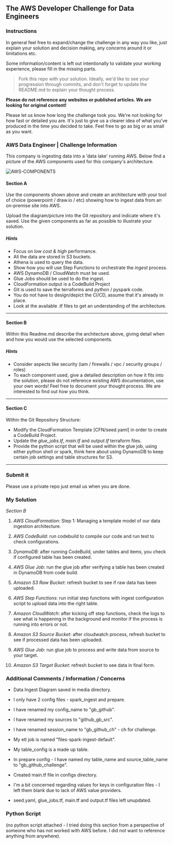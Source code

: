 ## The AWS Developer Challenge for Data Engineers
### Instructions

In general feel free to expand/change the challenge in any way you like, just explain your solution and decision making, any concerns around it or limitations etc.

Some information/content is left out intentionally to validate your working experience, please fill in the missing parts.

> Fork this repo with your solution. Ideally, we'd like to see your progression through commits, and don't forget to update the README.md to explain your thought process.

**Please do not reference any websites or published articles. We are looking for original content!**

Please let us know how long the challenge took you. We're not looking for how fast or detailed you are. It's just to give us a clearer idea of what you've produced in the time you decided to take. Feel free to go as big or as small as you want.

### AWS Data Engineer | Challenge Information

This company is ingesting data into a 'data lake' running AWS. Below find a picture of the AWS components used for this company's architecture. 

![AWS-COMPONENTS](/media/awscp.png)

#### Section A
Use the components shown above and create an architecture with your tool of choice (powerpoint / draw.io / etc) showing how to ingest data from an on-premise site into AWS. 

Upload the diagram/picture into the Git repository and indicate where it's saved. Use the given components as far as possible to illustrate your solution.

##### Hints
* Focus on *low cost & high* performance.
* All the data are stored in S3 buckets.
* Athena is used to query the data.
* Show how you will use Step Functions to orchestrate the *ingest* process.
* AWS DynamoDB / CloudWatch must be used.
* Glue Jobs should be used to do the ingest.
* CloudFormation output is a CodeBuild Project
* Git is used to save the terraforms and python / pyspark code.
* You do not have to design/depict the CI/CD, assume that it's already in place.
* Look at the available .tf files to get an understanding of the architecture.
___

#### Section B
Within this Readme.md describe the architecture above, giving detail when and how you would use the selected components.
##### Hints
* Consider aspects like security (iam / firewalls / vpc / security groups / roles)
* To each component used, give a detailed description on how it fits into the solution, please do not reference existing AWS documentation, use your own words! Feel free to document your thought process. We are interested to find out how you think.
___

#### Section C
Within the Git Repository Structure:
* Modify the CloudFormation Template [CFN/seed.yaml] in order to create a CodeBuild Project.
* Update the _glue_jobs.tf_, _main.tf_ and _output.tf_ terraform files. 
* Provide the python script that will be used within the glue job, using either python shell or spark, think here about using DynamoDB to keep certain job settings and table structures for S3.
___

### Submit it

Please use a private repo just email us when you are done. 

### My Solution 

*_Section B_*

1.	*AWS CloudFormation*: Step 1: Managing a template model of our data ingestion architecture.

2.	*AWS CodeBuild*: run codebuild to compile our code and run test to check configurations.

3.	*DynamoDB*: after running CodeBuild, under tables and items, you check if configured table has been created.

4.	*AWS Glue Job*: run the glue job after verifying a table has been created in DynamoDB from code build.

5.	*Amazon S3 Raw Bucket*: refresh bucket to see if raw data has been uploaded.

6.	*AWS Step Functions*: run initial step functions with ingest configuration script to upload data into the right table.

7.	*Amazon CloudWatch*: after kicking off step functions, check the logs to see what is happening in the background and monitor if the process is running into errors or not.

8.	*Amazon S3 Source Bucket*: after cloudwatch process, refresh bucket to see if processed data has been uploaded.

9.	*AWS Glue Job*: run glue job to process and write data from source to your target.

10.	*Amazon S3 Target Bucket*: refresh bucket to see data in final form.


### Additional Comments / Information / Concerns
- Data Ingest Diagram saved in media directory.

- I only have 2 config files - spark_ingest and prepare.

- I have renamed my config_name to "gb_github".

- I have renamed my sources to "github_gb_src".

- I have renamed session_name to "gb_github_ch" - ch for challenge.

- My etl job is named "files-spark-ingest-default".

- My table_config is a made up table.

- In prepare config - I have named my table_name and source_table_name to "gb_github_challenge".

- Created main.tf file in configs directory.

- I'm a bit concerned regarding values for keys in configuration files - I left them blank due to lack of AWS value providers.

- seed.yaml, glue_jobs.tf, main.tf and output.tf files left unupdated.

### Python Script
(no python script attached - I tried doing this section from a perspective of someone who has not worked with AWS before. I did not want to reference anything from anywhere).